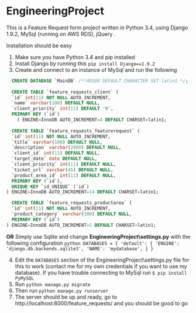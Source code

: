 # EngineeringProject

This is a Feature Request form project written in Python 3.4, using Django 1.9.2, MySql (running on AWS RDS), jQuery .

Installation should be easy

1. Make sure you have Python 3.4 and pip installed
2. Install Django by running this ```pip install Django==1.9.2```
3. Create and connect to an instance of MySql and run the following
  ```SQL
    CREATE DATABASE `MainDB` /*!40100 DEFAULT CHARACTER SET latin1 */;
    
    CREATE TABLE `feature_requests_client` (
    `id` int(11) NOT NULL AUTO_INCREMENT,
    `name` varchar(100) DEFAULT NULL,
    `client_priority` int(11) DEFAULT '0',
    PRIMARY KEY (`id`)
      ) ENGINE=InnoDB AUTO_INCREMENT=4 DEFAULT CHARSET=latin1;
    
    CREATE TABLE `feature_requests_featurerequest` (
    `id` int(11) NOT NULL AUTO_INCREMENT,
    `title` varchar(100) DEFAULT NULL,
    `description` varchar(2000) DEFAULT NULL,
    `client_id` int(11) DEFAULT NULL,
    `target_date` date DEFAULT NULL,
    `client_priority` int(11) DEFAULT NULL,
    `ticket_url` varchar(45) DEFAULT NULL,
    `product_area_id` int(11) DEFAULT NULL,
    PRIMARY KEY (`id`),
    UNIQUE KEY `id_UNIQUE` (`id`)
  ) ENGINE=InnoDB AUTO_INCREMENT=14 DEFAULT CHARSET=latin1;

    CREATE TABLE `feature_requests_productarea` (
    `id` int(11) NOT NULL AUTO_INCREMENT,
    `product_category` varchar(100) DEFAULT NULL,
    PRIMARY KEY (`id`)
  ) ENGINE=InnoDB AUTO_INCREMENT=5 DEFAULT CHARSET=latin1;
  ```

  **OR** Simply use Sqlite and change __EngineeringProject\settings.py__ with the following configuration
    ```python
    DATABASES = {
    'default': {
        'ENGINE': 'django.db.backends.sqlite3',
        'NAME': 'mydatabase',
        }
    }
    ```

4. Edit the ```DATABASES``` section of the EngineeringProject\settings.py file for this to work (contact me for my own credentials if you want to use my database). If you have trouble connecting to MySql run ```$ pip install PyMySQL```
5. Run ```python manage.py migrate```
6. Then run ```python manage.py runserver```
7. The server should be up and ready, go to http://localhost:8000/feature_requests/ and you should be good to go
